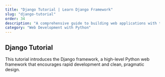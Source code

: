 ```yaml
---
title: "Django Tutorial | Learn Django Framework"
slug: "django-tutorial"
order: 34
description: "A comprehensive guide to building web applications with the Django framework."
category: "Web Development with Python"
---
```


## Django Tutorial

This tutorial introduces the Django framework, a high-level Python web framework that encourages rapid development and clean, pragmatic design.
